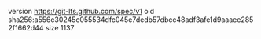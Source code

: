 version https://git-lfs.github.com/spec/v1
oid sha256:a556c30245c055534dfc045e7dedb57dbcc48adf3afe1d9aaaee2852f1662d44
size 1137
